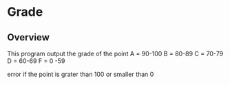 # Grade

## Overview
This program output the grade of the point
A = 90-100
B = 80-89
C = 70-79
D = 60-69
F = 0 -59

error if the point is grater than 100 or smaller than 0
